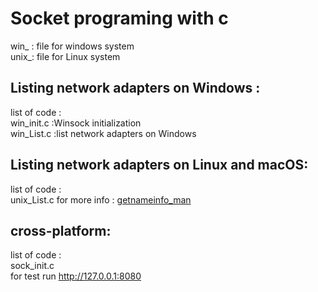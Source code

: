 # Socket programing  with c
win_ : file for windows system</br>
unix_: file for Linux system</br>
## Listing network adapters on Windows :
list of code  :</br>
win_init.c :Winsock initialization</br>
win_List.c :list network adapters on Windows  </br>

## Listing network adapters on Linux and macOS:
list of code  :</br>
unix_List.c for more info : [getnameinfo_man](https://man7.org/linux/man-pages/man3/getnameinfo.3.html )</br>
## cross-platform:
list of code  :</br>
sock_init.c</br> for test  run http://127.0.0.1:8080